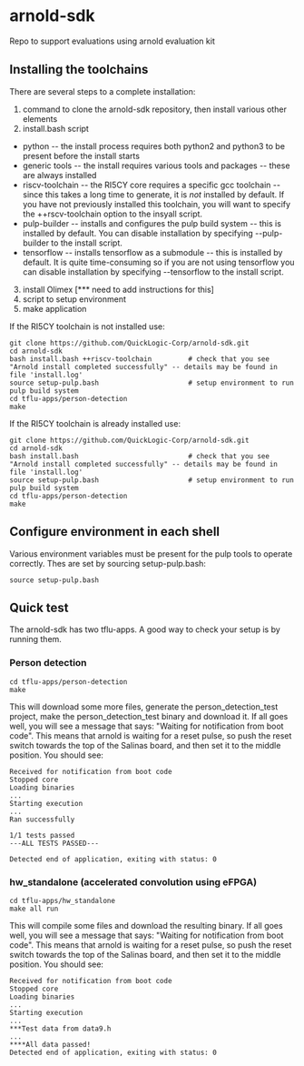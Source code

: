 # arnold-sdk
Repo to support evaluations using arnold evaluation kit
## Installing the toolchains
There are several steps to a complete installation:
1. command to clone the arnold-sdk repository, then install various other elements
2. install.bash script
  - python -- the install process requires both python2 and python3 to be present before the install starts
  - generic tools -- the install requires various tools and packages -- these are always installed
  - riscv-toolchain -- the RI5CY core requires a specific gcc toolchain -- since this takes a long time to generate, it is *not* installed by default.
If you have not previously installed this toolchain, you will want to specify the ++rscv-toolchain option to the insyall script.
  - pulp-builder -- installs and configures the pulp build system -- this is installed by default.  You can disable installation by specifying --pulp-builder to the install script.
  - tensorflow -- installs tensorflow as a submodule -- this is installed by default.  It is quite time-consuming so if you are not using tensorflow you
can disable installation by specifying --tensorflow to the install script.
3. install Olimex [*** need to add instructions for this]
4. script to setup environment
5. make application

If the RI5CY toolchain is not installed use:
~~~
git clone https://github.com/QuickLogic-Corp/arnold-sdk.git
cd arnold-sdk
bash install.bash ++riscv-toolchain  		# check that you see "Arnold install completed successfully" -- details may be found in file 'install.log'
source setup-pulp.bash						# setup environment to run pulp build system
cd tflu-apps/person-detection
make
~~~

If the RI5CY toolchain is already installed use:
~~~
git clone https://github.com/QuickLogic-Corp/arnold-sdk.git
cd arnold-sdk
bash install.bash   						# check that you see "Arnold install completed successfully" -- details may be found in file 'install.log'
source setup-pulp.bash						# setup environment to run pulp build system
cd tflu-apps/person-detection
make
~~~
## Configure environment in each shell
Various environment variables must be present for the pulp tools to operate correctly.  Thes are set by sourcing setup-pulp.bash:
~~~
source setup-pulp.bash
~~~
## Quick test
The arnold-sdk has two tflu-apps.  A good way to check your setup is by running them.
### Person detection
~~~
cd tflu-apps/person-detection
make
~~~
This will download some more files, generate the person_detection_test project, make the person_detection_test binary and download it.  If all goes well,
you will see a message that says: "Waiting for notification from boot code".  This means that arnold is waiting for a reset pulse, so push the reset switch towards the top of the Salinas board, and then set it to the middle position.  You should see:
~~~
Received for notification from boot code
Stopped core
Loading binaries
...
Starting execution
...
Ran successfully

1/1 tests passed
---ALL TESTS PASSED---

Detected end of application, exiting with status: 0
~~~
### hw_standalone (accelerated convolution using eFPGA)
~~~
cd tflu-apps/hw_standalone
make all run
~~~
This will compile some files and download the resulting binary. If all goes well,
you will see a message that says: "Waiting for notification from boot code".  This means that arnold is waiting for a reset pulse, so push the reset switch towards the top of the Salinas board, and then set it to the middle position.  You should see:
~~~
Received for notification from boot code
Stopped core
Loading binaries
...
Starting execution
...
***Test data from data9.h
...
****All data passed!
Detected end of application, exiting with status: 0
~~~
